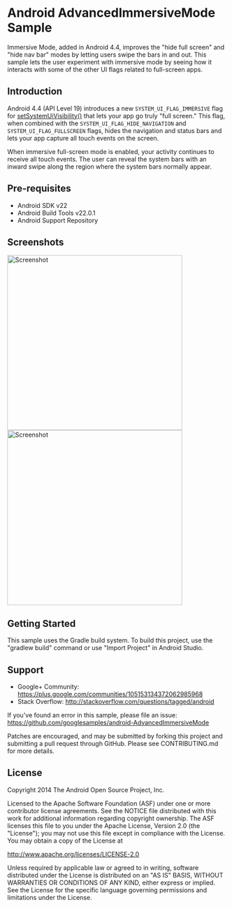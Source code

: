 Android AdvancedImmersiveMode Sample
===================================

Immersive Mode, added in Android 4.4, improves the "hide full screen" and
"hide nav bar" modes by letting users swipe the bars in and out.  This sample
lets the user experiment with immersive mode by seeing how it interacts
with some of the other UI flags related to full-screen apps.

Introduction
------------

Android 4.4 (API Level 19) introduces a new `SYSTEM_UI_FLAG_IMMERSIVE`
flag for [setSystemUiVisibility()][1] that lets your app go truly "full
screen." This flag, when combined with the `SYSTEM_UI_FLAG_HIDE_NAVIGATION` and
`SYSTEM_UI_FLAG_FULLSCREEN` flags, hides the navigation and status bars
and lets your app capture all touch events on the screen.

When immersive full-screen mode is enabled, your activity continues
to receive all touch events. The user can reveal the system bars with
an inward swipe along the region where the system bars normally
appear.

[1]: http://developer.android.com/reference/android/view/View.html#setSystemUiVisibility(int)

Pre-requisites
--------------

- Android SDK v22
- Android Build Tools v22.0.1
- Android Support Repository

Screenshots
-------------

<img src="screenshots/immersion.png" height="400" alt="Screenshot"/> <img src="screenshots/leanback.png" height="400" alt="Screenshot"/> 

Getting Started
---------------

This sample uses the Gradle build system. To build this project, use the
"gradlew build" command or use "Import Project" in Android Studio.

Support
-------

- Google+ Community: https://plus.google.com/communities/105153134372062985968
- Stack Overflow: http://stackoverflow.com/questions/tagged/android

If you've found an error in this sample, please file an issue:
https://github.com/googlesamples/android-AdvancedImmersiveMode

Patches are encouraged, and may be submitted by forking this project and
submitting a pull request through GitHub. Please see CONTRIBUTING.md for more details.

License
-------

Copyright 2014 The Android Open Source Project, Inc.

Licensed to the Apache Software Foundation (ASF) under one or more contributor
license agreements.  See the NOTICE file distributed with this work for
additional information regarding copyright ownership.  The ASF licenses this
file to you under the Apache License, Version 2.0 (the "License"); you may not
use this file except in compliance with the License.  You may obtain a copy of
the License at

http://www.apache.org/licenses/LICENSE-2.0

Unless required by applicable law or agreed to in writing, software
distributed under the License is distributed on an "AS IS" BASIS, WITHOUT
WARRANTIES OR CONDITIONS OF ANY KIND, either express or implied.  See the
License for the specific language governing permissions and limitations under
the License.
